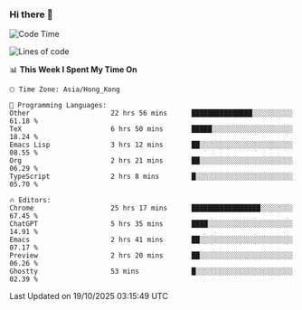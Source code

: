 ### Hi there 👋

<!--
**nicehiro/nicehiro** is a ✨ _special_ ✨ repository because its `README.md` (this file) appears on your GitHub profile.

Here are some ideas to get you started:

- 🔭 I’m currently working on ...
- 🌱 I’m currently learning ...
- 👯 I’m looking to collaborate on ...
- 🤔 I’m looking for help with ...
- 💬 Ask me about ...
- 📫 How to reach me: ...
- 😄 Pronouns: ...
- ⚡ Fun fact: ...
-->

<!--START_SECTION:waka-->
![Code Time](http://img.shields.io/badge/Code%20Time-1%2C165%20hrs%2049%20mins-blue)

![Lines of code](https://img.shields.io/badge/From%20Hello%20World%20I%27ve%20Written-1.9%20million%20lines%20of%20code-blue)

📊 **This Week I Spent My Time On** 

```text
🕑︎ Time Zone: Asia/Hong_Kong

💬 Programming Languages: 
Other                    22 hrs 56 mins      ███████████████░░░░░░░░░░   61.18 % 
TeX                      6 hrs 50 mins       █████░░░░░░░░░░░░░░░░░░░░   18.24 % 
Emacs Lisp               3 hrs 12 mins       ██░░░░░░░░░░░░░░░░░░░░░░░   08.55 % 
Org                      2 hrs 21 mins       ██░░░░░░░░░░░░░░░░░░░░░░░   06.29 % 
TypeScript               2 hrs 8 mins        █░░░░░░░░░░░░░░░░░░░░░░░░   05.70 % 

🔥 Editors: 
Chrome                   25 hrs 17 mins      █████████████████░░░░░░░░   67.45 % 
ChatGPT                  5 hrs 35 mins       ████░░░░░░░░░░░░░░░░░░░░░   14.91 % 
Emacs                    2 hrs 41 mins       ██░░░░░░░░░░░░░░░░░░░░░░░   07.17 % 
Preview                  2 hrs 20 mins       ██░░░░░░░░░░░░░░░░░░░░░░░   06.26 % 
Ghostty                  53 mins             █░░░░░░░░░░░░░░░░░░░░░░░░   02.39 % 
```


 Last Updated on 19/10/2025 03:15:49 UTC
<!--END_SECTION:waka-->
